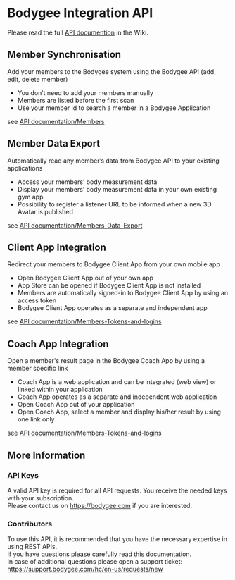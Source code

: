# Bodygee Integration API
Please read the full [API documention](https://github.com/BODYGEE/bodygee-integration-API/wiki) in the Wiki.

## Member Synchronisation
Add your members to the Bodygee system using the Bodygee API (add, edit, delete member)
- You don’t need to add your members manually
- Members are listed before the first scan
- Use your member id to search a member in a Bodygee Application

see [API documentation/Members](https://github.com/BODYGEE/bodygee-integration-API/wiki/Members)

## Member Data Export
Automatically read any member’s data from Bodygee API to your existing applications
- Access your members’ body measurement data
- Display your members’ body measurement data in your own existing gym app
- Possibility to register a listener URL to be informed when a new 3D Avatar is published

see [API documentation/Members-Data-Export](https://github.com/BODYGEE/bodygee-integration-API/wiki/Members-Data-Export)

## Client App Integration
Redirect your members to Bodygee Client App from your own mobile app
- Open Bodygee Client App out of your own app
- App Store can be opened if Bodygee Client App is not installed
- Members are automatically signed-in to Bodygee Client App by using an access token
- Bodygee Client App operates as a separate and independent app

see [API documentation/Members-Tokens-and-logins](https://github.com/BODYGEE/bodygee-integration-API/wiki/Members-Tokens-and-logins#get-client-app-token)

## Coach App Integration
Open a member's result page in the Bodygee Coach App by using a member specific link
 - Coach App is a web application and can be integrated (web view) or linked within your application
 - Coach App operates as a separate and independent web application
 - Open Coach App out of your application
 - Open Coach App, select a member and display his/her result by using one link only

see [API documentation/Members-Tokens-and-logins](https://github.com/BODYGEE/bodygee-integration-API/wiki/Members-Tokens-and-logins#get-coach-app-link)

## More Information

### API Keys
A valid API key is required for all API requests. You receive the needed keys with your subscription.  
Please contact us on https://bodygee.com if you are interested.

### Contributors
To use this API, it is recommended that you have the necessary expertise in using REST APIs.  
If you have questions please carefully read this documentation.  
In case of additional questions please open a support ticket:  
https://support.bodygee.com/hc/en-us/requests/new

